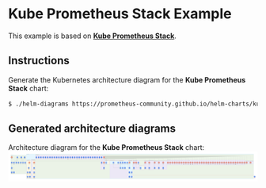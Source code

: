 # Kube Prometheus Stack Example

This example is based on **[Kube Prometheus Stack](https://github.com/prometheus-community/helm-charts/tree/main/charts/kube-prometheus-stack)**.

## Instructions

Generate the Kubernetes architecture diagram for the **Kube Prometheus Stack** chart:
```sh
$ ./helm-diagrams https://prometheus-community.github.io/helm-charts/kube-prometheus-stack
```

## Generated architecture diagrams

Architecture diagram for the **Kube Prometheus Stack** chart:
![kube-prometheus-stack.png](kube-prometheus-stack.png)
